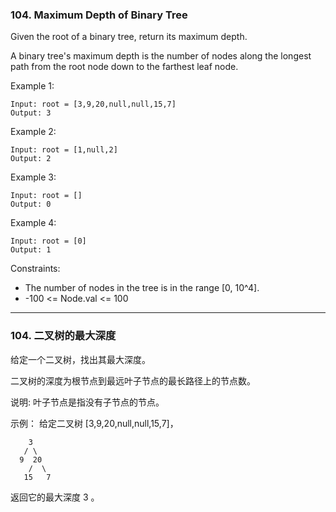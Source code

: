 ### 104. Maximum Depth of Binary Tree
Given the root of a binary tree, return its maximum depth.

A binary tree's maximum depth is the number of nodes along the longest path from the root node down to the farthest leaf node.



Example 1:

	Input: root = [3,9,20,null,null,15,7]
	Output: 3

Example 2:

	Input: root = [1,null,2]
	Output: 2

Example 3:

	Input: root = []
	Output: 0

Example 4:

	Input: root = [0]
	Output: 1



Constraints:

* The number of nodes in the tree is in the range [0, 10^4].
* -100 <= Node.val <= 100

----

### 104. 二叉树的最大深度
给定一个二叉树，找出其最大深度。

二叉树的深度为根节点到最远叶子节点的最长路径上的节点数。

说明: 叶子节点是指没有子节点的节点。

示例：
给定二叉树 [3,9,20,null,null,15,7]，

		3
	   / \
	  9  20
		/  \
	   15   7

返回它的最大深度 3 。

